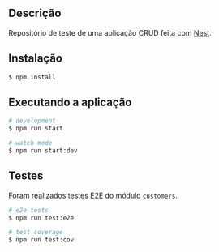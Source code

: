 ## Descrição

Repositório de teste de uma aplicação CRUD feita com [Nest](https://github.com/nestjs/nest).

## Instalação

```bash
$ npm install
```

## Executando a aplicação

```bash
# development
$ npm run start

# watch mode
$ npm run start:dev
```

## Testes
Foram realizados testes E2E do módulo `customers`.
```bash
# e2e tests
$ npm run test:e2e

# test coverage
$ npm run test:cov
```

